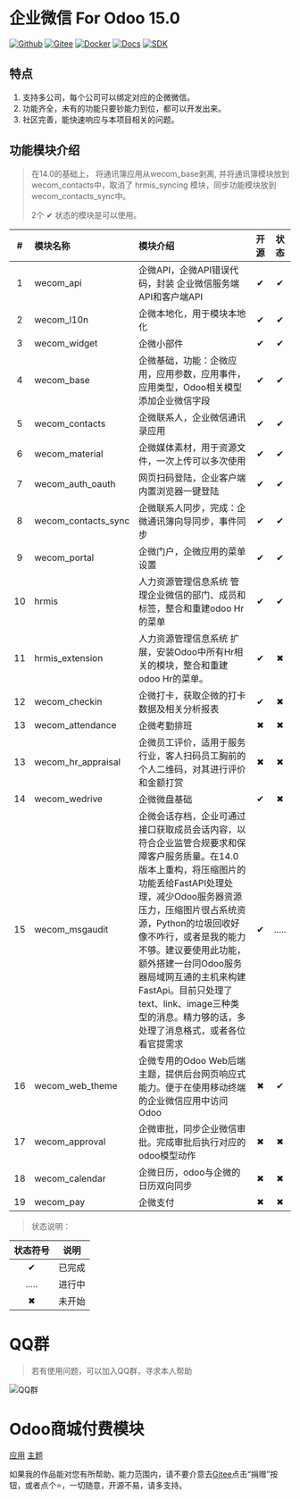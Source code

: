 # 企业微信 For Odoo 15.0


[![Github](http://img.shields.io/badge/Wecom15.0-Github-4cb648.svg?style=flat&colorA=8F8F8F)](https://github.com/rainbow-studio-solution/wecom)
[![Gitee](http://img.shields.io/badge/Wecom15.0-Gitee-875A7B.svg?style=flat&colorA=8F8F8F)](https://gitee.com/rainbowstudio/wecom)
[![Docker](http://img.shields.io/badge/Wecom15.0-Docker-C22D40.svg?style=flat&colorA=8F8F8F)](https://hub.docker.com/r/rainbowstudiosolution/wecom_for_odoo)
[![Docs](http://img.shields.io/badge/Wecom15.0-Docs-F34B7D.svg?style=flat&colorA=8F8F8F)](https://docs.rstudio.xyz/zh/14.0/wecom)
[![SDK](http://img.shields.io/badge/企微SDK-API-F34B7D.svg?style=flat&colorA=8F8F8F)](https://gitee.com/rainbowstudio/wecom_sdk_service/tree/15.0//)

## 特点

1. 支持多公司，每个公司可以绑定对应的企微微信。
2. 功能齐全，未有的功能只要钞能力到位，都可以开发出来。
3. 社区完善，能快速响应与本项目相关的问题。

## 功能模块介绍

> 在14.0的基础上， 将通讯簿应用从wecom_base剥离, 并将通讯簿模块放到wecom_contacts中，取消了 hrmis_syncing 模块，同步功能模块放到wecom_contacts_sync中。
> 
> 2个 ✔ 状态的模块是可以使用。


|   #   | 模块名称            | 模块介绍                                                                                                                                                                                                                                                                                                                                                                                                            | 开源  | 状态  |
| :---: | :------------------ | :------------------------------------------------------------------------------------------------------------------------------------------------------------------------------------------------------------------------------------------------------------------------------------------------------------------------------------------------------------------------------------------------------------------ | :---: | :---: |
|   1   | wecom_api           | 企微API，企微API错误代码，封装 企业微信服务端API和客户端API                                                                                                                                                                                                                                                                                                                                                         |   ✔   |   ✔   |
|   2   | wecom_l10n          | 企微本地化，用于模块本地化                                                                                                                                                                                                                                                                                                                                                                                          |   ✔   |   ✔   |
|   3   | wecom_widget        | 企微小部件                                                                                                                                                                                                                                                                                                                                                                                                          |   ✔   |   ✔   |
|   4   | wecom_base          | 企微基础，功能：企微应用，应用参数，应用事件，应用类型，Odoo相关模型添加企业微信字段                                                                                                                                                                                                                                                                                                                                |   ✔   |   ✔   |
|   5   | wecom_contacts      | 企微联系人，企业微信通讯录应用                                                                                                                                                                                                                                                                                                                                                                                      |   ✔   |   ✔   |
|   6   | wecom_material      | 企微媒体素材，用于资源文件，一次上传可以多次使用                                                                                                                                                                                                                                                                                                                                                                    |   ✔   |   ✔   |
|   7   | wecom_auth_oauth    | 网页扫码登陆，企业客户端内置浏览器一键登陆                                                                                                                                                                                                                                                                                                                                                                          |   ✔   |   ✔   |
|   8   | wecom_contacts_sync | 企微联系人同步，完成：企微通讯簿向导同步，事件同步                                                                                                                                                                                                                                                                                                                                                                  |   ✔   |   ✔   |
|   9   | wecom_portal        | 企微门户，企微应用的菜单设置                                                                                                                                                                                                                                                                                                                                                                                        |   ✔   |   ✔   |
|  10   | hrmis               | 人力资源管理信息系统 管理企业微信的部门、成员和标签，整合和重建odoo Hr的菜单                                                                                                                                                                                                                                                                                                                                        |   ✔   |   ✔   |
|  11   | hrmis_extension     | 人力资源管理信息系统 扩展，安装Odoo中所有Hr相关的模块，整合和重建odoo Hr的菜单。                                                                                                                                                                                                                                                                                                                                    |   ✔   |   ✖   |
|  12   | wecom_checkin       | 企微打卡，获取企微的打卡数据及相关分析报表                                                                                                                                                                                                                                                                                                                                                                          |   ✔   |   ✖   |
|  13   | wecom_attendance    | 企微考勤排班                                                                                                                                                                                                                                                                                                                                                                                                        |   ✖   |   ✖   |
|  13   | wecom_hr_appraisal  | 企微员工评价，适用于服务行业，客人扫码员工胸前的个人二维码，对其进行评价和金额打赏                                                                                                                                                                                                                                                                                                                                  |   ✖   |   ✖   |
|  14   | wecom_wedrive       | 企微微盘基础                                                                                                                                                                                                                                                                                                                                                                                                        |   ✔   |   ✖   |
|  15   | wecom_msgaudit      | 企微会话存档，企业可通过接口获取成员会话内容，以符合企业监管合规要求和保障客户服务质量。在14.0版本上重构，将压缩图片的功能丢给FastAPI处理处理，减少Odoo服务器资源压力，压缩图片很占系统资源，Python的垃圾回收好像不咋行，或者是我的能力不够。建议要使用此功能，额外搭建一台同Odoo服务器局域网互通的主机来构建FastApi。目前只处理了text、link、image三种类型的消息。精力够的话，多处理了消息格式，或者各位看官提需求 |   ✔   | ..... |
|  16   | wecom_web_theme     | 企微专用的Odoo Web后端主题，提供后台网页响应式能力。便于在使用移动终端的企业微信应用中访问Odoo                                                                                                                                                                                                                                                                                                                      |   ✖   |   ✔   |
|  17   | wecom_approval      | 企微审批，同步企业微信审批。完成审批后执行对应的odoo模型动作                                                                                                                                                                                                                                                                                                                                                        |   ✖   |   ✖   |
|  18   | wecom_calendar      | 企微日历，odoo与企微的日历双向同步                                                                                                                                                                                                                                                                                                                                                                                  |   ✖   |   ✖   |
|  19   | wecom_pay           | 企微支付                                                                                                                                                                                                                                                                                                                                                                                                            |   ✖   |   ✖   |

> 状态说明：
> 
| 状态符号 |  说明  |
| :------: | :----: |
|    ✔     | 已完成 |
|  .....   | 进行中 |
|    ✖     | 未开始 |

# QQ群

>若有使用问题，可以加入QQ群，寻求本人帮助

![QQ群](doc/img/QQ群二维码.png)

# Odoo商城付费模块

<a href="https://apps.odoo.com/apps/modules/browse?search=RStudio" target="_blank">应用</a>
<a href="https://apps.odoo.com/apps/themes/browse?search=RStudio" target="_blank">主题</a>


如果我的作品能对您有所帮助，能力范围内，请不要介意去<a href="https://gitee.com/rainbowstudio/wecom">Gitee</a>点击“捐赠”按钮，或者点个⭐，一切随意，开源不易，请多支持。

